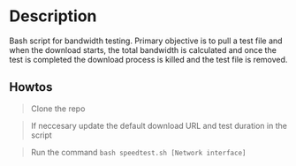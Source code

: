 # Description
Bash script for bandwidth testing. Primary objective is to pull a test file and when the download starts, the total bandwidth is calculated and once the test is completed the download process is killed and the test file is removed.

## Howtos

> Clone the repo

> If neccesary update the default download URL and test duration in the script

> Run the command 
``` bash speedtest.sh [Network interface] ```

